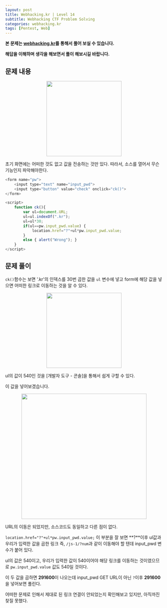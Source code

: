 ```yaml
---
layout: post
title: Webhacking.kr | Level 14
subtitle: Webhacking CTF Problem Solving
categories: webhacking.kr
tags: [Pentest, Web]
---
```


**본 문제는 [webhacking.kr](https://webhacking.kr)를 통해서 풀어 보실 수 있습니다.**

**해답을 이해하며 생각을 해보면서 풀이 해보시길 바랍니다.**

## 문제 내용

<p align="center">
<img src ="https://user-images.githubusercontent.com/78135526/196601493-6463e5ad-a105-4afa-9e1d-fe0d9a7f13a2.jpg" width = 240> 
</p>

초기 화면에는 어떠한 것도 없고 값을 전송하는 것만 있다. 따라서, 소스를 열어서 무슨 기능인지 파악해야한다.

```javascript
<form name="pw">
    <input type="text" name="input_pwd">
    <input type="button" value="check" onclick="ck()">
</form>

<script>
    function ck(){
        var ul=document.URL;
        ul=ul.indexOf(".kr");
        ul=ul*30;
        if(ul==pw.input_pwd.value) { 
            location.href="?"+ul*pw.input_pwd.value; 
        }
        else { alert("Wrong"); }
    }
</script>
```

## 문제 풀이

`ck()`함수는 보면 '.kr'의 인덱스를 30번 곱한 값을 `ul` 변수에 넣고 form에 해당 값을 넣으면 어떠한 링크로 이동하는 것을 알 수 있다.

<p align="center">
<img src ="https://user-images.githubusercontent.com/78135526/196602557-8f2e9807-76eb-4c8e-ac46-6ed6864fb60b.jpg" width = 240> 
</p>

ul의 값이 540인 것을 [개발자 도구 - 콘솔]을 통해서 쉽게 구할 수 있다.

이 값을 넣어보겠습니다.

<p align="center">
<img src ="https://user-images.githubusercontent.com/78135526/196602679-ebb82e0a-5dae-4971-a71a-6694a9860c9a.jpg" width = 400> 
</p>

URL의 이동은 되었지만, 소스코드도 동일하고 다른 점이 없다.

`location.href="?"+ul*pw.input_pwd.value;` 이 부분을 잘 보면 **?**이후 ul값과 우리가 입력한 값을 곱한 링크 즉, `/js-1/?num`과 같이 이동해야 할 텐데 input_pwd 변수가 붙어 있다.

ul의 값은 540이고, 우리가 입력한 값이 540이어야 해당 링크를 이동하는 것이였으므로 `pw.input_pwd.value` 값도 540일 것이다.

이 두 값을 곱하면 **291600**이 나오는데 input_pwd GET URL이 아닌 `?`이후 **291600**을 넣어보면 풀린다.

어떠한 문제로 인해서 제대로 된 링크 연결이 안되었는지 확인해보고 있지만, 아직까진 찾질 못했다.